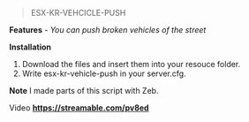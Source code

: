 > ESX-KR-VEHCICLE-PUSH

**Features**
 _- You can push broken vehicles of the street_

**Installation**

1. Download the files and insert them into your resouce folder.
2. Write esx-kr-vehicle-push in your server.cfg.

**Note**
I made parts of this script with Zeb.

Video
**https://streamable.com/pv8ed**


